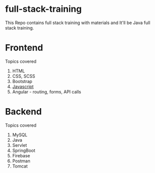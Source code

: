 # full-stack-training
This Repo contains full stack training with materials and It'll be Java full stack training.

# Frontend
Topics covered

1. HTML
2. CSS, SCSS
3. Bootstrap
5. [Javascript](https://github.com/RagulSid/full-stack-training/tree/main/Javascript)
6. Angular - routing, forms, API calls

# Backend
Topics covered

1. MySQL
2. Java
3. Servlet
4. SpringBoot
5. Firebase
6. Postman
7. Tomcat
